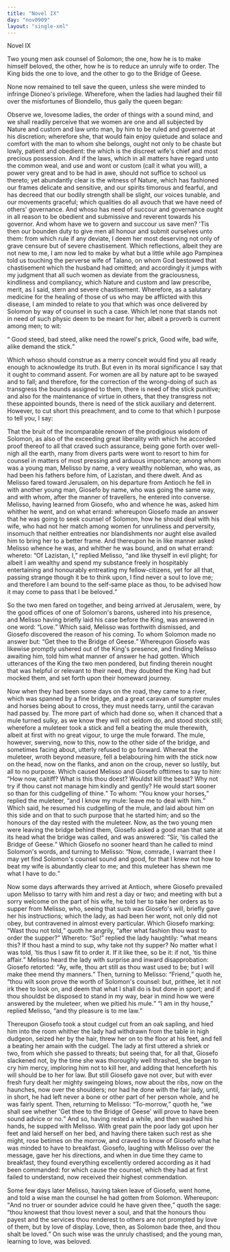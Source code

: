 ```yaml
---
title: "Novel IX"
day: "nov0909"
layout: "single-xml"
---
```

<div id="nov0909" type="novella" who="emilia"><head>Novel IX</head><argument><p><milestone id="p09090001"/><!--(i)-->Two young men ask counsel of Solomon; the one, how he
 is to make himself beloved, the other, how he is to reduce
 an unruly wife to order. The King bids the one to
 love, and the other to go to the Bridge of Geese.<!--(/i)--></p></argument><div3 type="commentary" who="author"><p><milestone id="p09090002"/><!--(sc)-->None<!--(/sc)--> now remained to tell save the queen, unless she were
      minded to infringe Dioneo's privilege. Wherefore, when the ladies
      had laughed their fill over the misfortunes of Biondello, thus gaily
      the queen began:</p></div3><div3 type="commentary" who="emilia"><p><milestone id="p09090003"/>Observe we, lovesome ladies, the order of things
      with a sound mind, and we shall readily perceive that we women are
      one and all subjected by Nature and custom and law unto man, by
      him to be ruled and governed at his discretion; wherefore she, that
      would fain enjoy quietude and solace and comfort with the man to
      whom she belongs, ought not only to be chaste but lowly, patient
      and obedient: the which is the discreet wife's chief and most precious
      possession.  <milestone id="p09090004"/>And if the laws, which in all matters have regard unto
      the common weal, and use and wont or custom (call it what you
      will), a power very great and to be had in awe, should not suffice to
      school us thereto; yet abundantly clear is the witness of Nature,
      which has fashioned our frames delicate and sensitive, and our spirits
      timorous and fearful, and has decreed that our bodily strength shall
      be slight, our voices tunable, and our movements graceful; which
      qualities do all avouch that we have need of others' governance.
       <milestone id="p09090005"/>And whoso has need of succour and governance ought in all reason
      to be obedient and submissive and reverent towards his governor.
      And whom have we to govern and succour us save men? 'Tis then
      our bounden duty to give men all honour and submit ourselves unto
      them: from which rule if any deviate, I deem her most deserving
      not only of grave censure but of severe chastisement.  <milestone id="p09090006"/>Which
      <pb n="303"/>reflections,
      albeit they are not new to me, I am now led to make by
      what but a little while ago Pampinea told us touching the perverse
      wife of Talano, on whom God bestowed that chastisement which
      the husband had omitted; and accordingly it jumps with my judgment
      that all such women as deviate from the graciousness, kindliness
      and compliancy, which Nature and custom and law prescribe, merit,
      as I said, stern and severe chastisement.  <milestone id="p09090007"/>Wherefore, as a salutary
      medicine for the healing of those of us who may be afflicted with
      this disease, I am minded to relate to you that which was once
      delivered by Solomon by way of counsel in such a case. Which let
      none that stands not in need of such physic deem to be meant for
      her, albeit a proverb is current among men; to wit:</p><p><q direct="unspecified" type="proverb">	Good steed, bad steed, alike need the rowel's prick,
	Good wife, bad wife, alike demand the stick.</q>
</p><p><milestone id="p09090008"/>Which whoso should construe as a merry conceit would find you all
      ready enough to acknowledge its truth. But even in its moral
      significance I say that it ought to command assent.  <milestone id="p09090009"/>For women are
      all by nature apt to be swayed and to fall; and therefore, for the
      correction of the wrong-doing of such as transgress the bounds
      assigned to them, there is need of the stick punitive; and also for the
      maintenance of virtue in others, that they transgress not these
      appointed bounds, there is need of the stick auxiliary and deterrent.
      However, to cut short this preachment, and to come to that which I
      purpose to tell you, I say:</p></div3><p><milestone id="p09090010"/>That the bruit of the incomparable renown of the prodigious
 wisdom of Solomon, as also of the exceeding great liberality with
 which he accorded proof thereof to all that craved such assurance,
 being gone forth over well-nigh all the earth, many from divers parts
 were wont to resort to him for counsel in matters of most pressing
 and arduous importance; among whom was a young man, Melisso
 by name, a very wealthy nobleman, who was, as had been his fathers
 before him, of Lazistan, and there dwelt.  <milestone id="p09090011"/>And as Melisso fared
 toward Jerusalem, on his departure from Antioch he fell in with
 another young man, Giosefo by name, who was going the same way,
 and with whom, after the manner of travellers, he entered into converse.
  <milestone id="p09090012"/>Melisso, having learned from Giosefo, who and whence he
 was, asked him whither he went, and on what errand: whereupon <pb n="304"/>Giosefo
 made an answer that he was going to seek counsel of Solomon,
 how he should deal with his wife, who had not her match among
 women for unruliness and perversity, insomuch that neither entreaties
 nor blandishments nor aught else availed him to bring her to a better
 frame. And thereupon he in like manner asked Melisso whence he
 was, and whither he was bound, and on what errand:  <milestone id="p09090013"/>whereto:
 <q direct="unspecified">Of Lazistan, I,</q> replied Melisso, <q direct="unspecified">and like thyself in evil plight;
 for albeit I am wealthy and spend my substance freely in hospitably
 entertaining and honourably entreating my fellow-citizens, yet for
 all that, passing strange though it be to think upon, I find never a
 soul to love me; and therefore I am bound to the self-same place as
 thou, to be advised how it may come to pass that I be beloved.</q></p><p><milestone id="p09090014"/>So the two men fared on together, and being arrived at Jerusalem,
 were, by the good offices of one of Solomon's barons, ushered
 into his presence, and Melisso having briefly laid his case before the
 King, was answered in one word: <q direct="unspecified">Love.</q> <milestone id="p09090015"/>Which said, Melisso
 was forthwith dismissed, and Giosefo discovered the reason of his
 coming. To whom Solomon made no answer but: <q direct="unspecified">Get thee
 to the Bridge of Geese.</q> Whereupon Giosefo was likewise promptly
 ushered out of the King's presence, and finding Melisso awaiting
 him, told him what manner of answer he had gotten.  <milestone id="p09090016"/>Which
 utterances of the King the two men pondered, but finding therein
 nought that was helpful or relevant to their need, they doubted
 the King had but mocked them, and set forth upon their homeward
 journey.</p><p>Now when they had been some days on the road, they came to
 a river, which was spanned by a fine bridge, and a great caravan of
 sumpter mules and horses being about to cross, they must needs
 tarry, until the caravan had passed by.  <milestone id="p09090017"/>The more part of which
 had done so, when it chanced that a mule turned sulky, as we know
 they will not seldom do, and stood stock still; wherefore a muleteer
 took a stick and fell a beating the mule therewith, albeit at first with
 no great vigour, to urge the mule forward.  <milestone id="p09090018"/>The mule, however,
 swerving, now to this, now to the other side of the bridge, and sometimes
 facing about, utterly refused to go forward. Whereat the
 muleteer, wroth beyond measure, fell a belabouring him with the stick
 now on the head, now on the flanks, and anon on the croup, never
 so lustily, but all to no purpose.  <milestone id="p09090019"/>Which caused Melisso and Giosefo
 <pb n="305"/>ofttimes
 to say to him: <q direct="unspecified">How now, caitiff? What is this thou
 doest? Wouldst kill the beast? Why not try if thou canst not
 manage him kindly and gently? He would start sooner so than for
 this cudgelling of thine.</q> <milestone id="p09090020"/>To whom: <q direct="unspecified">You know your horses,</q>
 replied the muleteer, <q direct="unspecified">and I know my mule: leave me to deal with
 him.</q> Which said, he resumed his cudgelling of the mule, and laid
 about him on this side and on that to such purpose that he started
 him; and so the honours of the day rested with the muleteer.  <milestone id="p09090021"/>Now,
 as the two young men were leaving the bridge behind them, Giosefo
 asked a good man that sate at its head what the bridge was called,
 and was answered: <q direct="unspecified">Sir, 'tis called the Bridge of Geese.</q> <milestone id="p09090022"/>Which
 Giosefo no sooner heard than he called to mind Solomon's words,
 and turning to Melisso: <q direct="unspecified">Now, comrade, I warrant thee I may
 yet find Solomon's counsel sound and good, for that I knew not how
 to beat my wife is abundantly clear to me; and this muleteer has
 shewn me what I have to do.</q></p><p><milestone id="p09090023"/>Now some days afterwards they arrived at Antioch, where
 Giosefo prevailed upon Melisso to tarry with him and rest a day or
 two; and meeting with but a sorry welcome on the part of his wife,
 he told her to take her orders as to supper from Melisso, who, seeing
 that such was Giosefo's will, briefly gave her his instructions; which
 the lady, as had been her wont, not only did not obey, but contravened
 in almost every particular.  <milestone id="p09090024"/>Which Giosefo marking: <q direct="unspecified">Wast
 thou not told,</q> quoth he angrily, <q direct="unspecified">after what fashion thou wast to
 order the supper?</q> <milestone id="p09090025"/>Whereto: <q direct="unspecified">So!</q> replied the lady haughtily:
 <q direct="unspecified">what means this? If thou hast a mind to sup, why take not thy
 supper? No matter what I was told, 'tis thus I saw fit to order it.
 If it like thee, so be it: if not, 'tis thine affair.</q> <milestone id="p09090026"/>Melisso heard the
 lady with surprise and inward disapprobation: Giosefo retorted:
 <q direct="unspecified">Ay, wife, thou art still as thou wast used to be; but I will make
 thee mend thy manners.</q> Then, turning to Melisso: <q direct="unspecified">Friend,</q>
 quoth he, <q direct="unspecified">thou wilt soon prove the worth of Solomon's counsel:
 but, prithee, let it not irk thee to look on, and deem that what I shall
 do is but done in sport; and if thou shouldst be disposed to stand in
 my way, bear in mind how we were answered by the muleteer,
 when we pitied his mule.</q> <milestone id="p09090027"/><q direct="unspecified">I am in thy house,</q> replied Melisso,
 <q direct="unspecified">and thy pleasure is to me law.</q></p><p><milestone id="p09090028"/>Thereupon Giosefo took a stout cudgel cut from an oak sapling, <pb n="306"/>and
 hied him into the room whither the lady had withdrawn from
 the table in high dudgeon, seized her by the hair, threw her on to
 the floor at his feet, and fell a beating her amain with the cudgel.
  <milestone id="p09090029"/>The lady at first uttered a shriek or two, from which she passed to
 threats; but seeing that, for all that, Giosefo slackened not, by the
 time she was thoroughly well thrashed, she began to cry him mercy,
 imploring him not to kill her, and adding that henceforth his will
 should be to her for law.  <milestone id="p09090030"/>But still Giosefo gave not over, but with
 ever fresh fury dealt her mighty swingeing blows, now about the
 ribs, now on the haunches, now over the shoulders; nor had he
 done with the fair lady, until, in short, he had left never a bone or
 other part of her person whole, and he was fairly spent.  <milestone id="p09090031"/>Then,
 returning to Melisso: <q direct="unspecified">To-morrow,</q> quoth he, <q direct="unspecified">we shall see
 whether 'Get thee to the Bridge of Geese' will prove to have been
 sound advice or no.</q> And so, having rested a while, and then washed
 his hands, he supped with Melisso.  <milestone id="p09090032"/>With great pain the poor lady
 got upon her feet and laid herself on her bed, and having there taken
 such rest as she might, rose betimes on the morrow, and craved to
 know of Giosefo what he was minded to have to breakfast.  <milestone id="p09090033"/>Giosefo,
 laughing with Melisso over the message, gave her his directions, and
 when in due time they came to breakfast, they found everything
 excellently ordered according as it had been commanded: for which
 cause the counsel, which they had at first failed to understand, now
 received their highest commendation.</p><p><milestone id="p09090034"/>Some few days later Melisso, having taken leave of Giosefo,
 went home, and told a wise man the counsel he had gotten from
 Solomon. Whereupon: <q direct="unspecified">And no truer or sounder advice could
 he have given thee,</q> quoth the sage: <q direct="unspecified">thou knowest that thou
 lovest never a soul, and that the honours thou payest and the services
 thou renderest to others are not prompted by love of them, but by
 love of display. Love, then, as Solomon bade thee, and thou shalt
 be loved.</q> <milestone id="p09090035"/>On such wise was the unruly chastised; and the young
 man, learning to love, was beloved.</p></div>